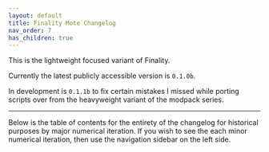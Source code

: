 ```yaml
---
layout: default
title: Finality Mote Changelog
nav_order: 7
has_children: true
---
```

This is the lightweight focused variant of Finality.

Currently the latest publicly accessible version is `0.1.0b`.

In development is `0.1.1b` to fix certain mistakes I missed while porting scripts over from the heavyweight variant of the modpack series.

---

Below is the table of contents for the entirety of the changelog for historical purposes by major numerical iteration. If you wish to see the each minor numerical iteration, then use the navigation sidebar on the left side.